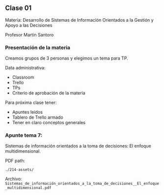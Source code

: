 ## Clase 01 

Materia: Desarrollo de Sistemas de Información Orientados a la Gestión y Apoyo a las Decisiones

Profesor Martin Santoro

### Presentación de la materia

Creamos grupos de 3 personas y elegimos un tema para TP.

Data administrativa:

- Classroom
- Trello
- TPs
- Criterio de aprobación de la materia

Para próxima clase tener:

- Apuntes leídos
- Tablero de Trello armado
- Tener en claro conceptos generales


### Apunte tema 7:

Sistemas de información orientados a la toma de decisiones: El enfoque multidimensional.

PDF path:

`./214-assets/`

Archivo:
`Sistemas_de_información_orientados_a_la_toma_de_decisiones__El_enfoque_multidimensional.pdf`

